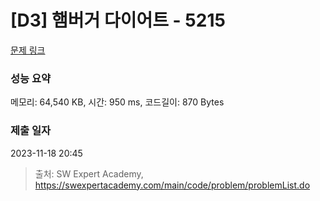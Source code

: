 # [D3] 햄버거 다이어트 - 5215 

[문제 링크](https://swexpertacademy.com/main/code/problem/problemDetail.do?contestProbId=AWT-lPB6dHUDFAVT) 

### 성능 요약

메모리: 64,540 KB, 시간: 950 ms, 코드길이: 870 Bytes

### 제출 일자

2023-11-18 20:45



> 출처: SW Expert Academy, https://swexpertacademy.com/main/code/problem/problemList.do